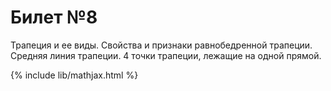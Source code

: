 # Билет №8
Трапеция и ее виды. Свойства и признаки равнобедренной трапеции. Средняя линия трапеции. 4 точки трапеции, лежащие на одной прямой.




{% include lib/mathjax.html %}